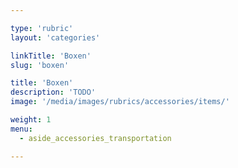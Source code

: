 ```yaml
---

type: 'rubric'
layout: 'categories'

linkTitle: 'Boxen'
slug: 'boxen'

title: 'Boxen'
description: 'TODO'
image: '/media/images/rubrics/accessories/items/'

weight: 1
menu:
  - aside_accessories_transportation  

---
```

